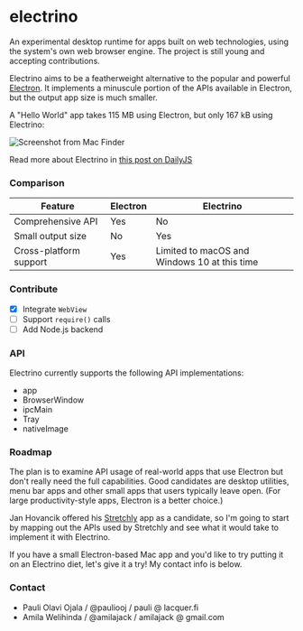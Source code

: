 # electrino

An experimental desktop runtime for apps built on web technologies, using the system's own web browser engine. The project is still young and accepting contributions.

Electrino aims to be a featherweight alternative to the popular and powerful [Electron](https://github.com/electron/electron). It implements a minuscule portion of the APIs available in Electron, but the output app size is much smaller.

A "Hello World" app takes 115 MB using Electron, but only 167 kB using Electrino:

![Screenshot from Mac Finder](docs/electron-and-electrino-helloworld-screenshot.png)

Read more about Electrino in [this post on DailyJS](https://medium.com/dailyjs/put-your-electron-app-on-a-diet-with-electrino-c7ffdf1d6297)

### Comparison

Feature | Electron | Electrino
--- | --- | ---
Comprehensive API | Yes | No
Small output size | No | Yes
Cross-platform support | Yes | Limited to macOS and Windows 10 at this time

### Contribute

- [x] Integrate `WebView`
- [ ] Support `require()` calls
- [ ] Add Node.js backend

### API

Electrino currently supports the following API implementations:

* app
* BrowserWindow
* ipcMain
* Tray
* nativeImage

### Roadmap

The plan is to examine API usage of real-world apps that use Electron but don't really need the full capabilities. Good candidates are desktop utilities, menu bar apps and other small apps that users typically leave open. (For large productivity-style apps, Electron is a better choice.)

Jan Hovancik offered his [Stretchly](https://github.com/hovancik/stretchly) app as a candidate, so I'm going to start by mapping out the APIs used by Stretchly and see what it would take to implement it with Electrino.

If you have a small Electron-based Mac app and you'd like to try putting it on an Electrino diet, let's give it a try! My contact info is below.

### Contact

* Pauli Olavi Ojala / @pauliooj / pauli @ lacquer.fi
* Amila Welihinda / @amilajack / amilajack @ gmail.com
